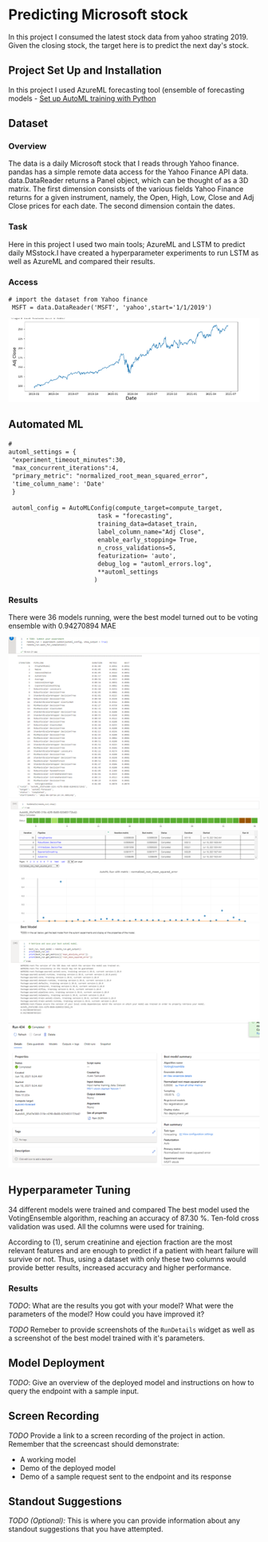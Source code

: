  
# Predicting Microsoft stock 

In this project I consumed the latest stock data from yahoo strating 2019. Given the closing stock, the target here is to predict the next day's stock.

## Project Set Up and Installation
In this project I used AzureML forecasting tool (ensemble of forecasting models - [Set up AutoML training with Python](https://docs.microsoft.com/en-us/azure/machine-learning/how-to-configure-auto-train)

## Dataset
### Overview

The data is a daily Microsoft stock that I reads through Yahoo finance. pandas has a simple remote data access for the Yahoo Finance API data. data.DataReader returns a Panel object, which can be thought of as a 3D matrix. The first dimension consists of the various fields Yahoo Finance returns for a given instrument, namely, the Open, High, Low, Close and Adj Close prices for each date. The second dimension contain the dates.

### Task
Here in this project I used two main tools; AzureML and LSTM to predict daily MSstock.I have created a hyperparameter experiments to run LSTM as well as AzureML and compared their results.

### Access
    # import the dataset from Yahoo finance
     MSFT = data.DataReader('MSFT', 'yahoo',start='1/1/2019')
     
![Diagram1]( https://github.com/avensam/AutoML_forecasting/blob/master/starter_file/images/MSstock.PNG "MS stock") 


## Automated ML
    #
    automl_settings = {
     "experiment_timeout_minutes":30,
     "max_concurrent_iterations":4,
     "primary_metric": "normalized_root_mean_squared_error",
     'time_column_name': 'Date'
     }
     
     automl_config = AutoMLConfig(compute_target=compute_target,
                             task = "forecasting",
                             training_data=dataset_train,
                             label_column_name="Adj Close",
                             enable_early_stopping= True,
                             n_cross_validations=5,
                             featurization= 'auto',
                             debug_log = "automl_errors.log",
                             **automl_settings
                            )

### Results
There were 36 models running, were the best model turned out to be voting ensemble with 0.94270894 MAE

![Diagram1]( https://github.com/avensam/AutoML_forecasting/blob/master/starter_file/images/autmlmodels.PNG "models running") 
![Diagram2]( https://github.com/avensam/AutoML_forecasting/blob/master/starter_file/images/autmlbestmodel.PNG "Rundetails") 
![Diagram3]( https://github.com/avensam/AutoML_forecasting/blob/master/starter_file/images/bestmodel.PNG "best model") 
![Diagram4]( https://github.com/avensam/AutoML_forecasting/blob/master/starter_file/images/1.automlcompleted1.PNG "best model") 


## Hyperparameter Tuning
34 different models were trained and compared The best model used the VotingEnsemble algorithm, reaching an accuracy of 87.30 %. Ten-fold cross validation was used. All the columns were used for training.

According to (1), serum creatinine and ejection fraction are the most relevant features and are enough to predict if a patient with heart failure will survive or not. Thus, using a dataset with only these two columns would provide better results, increased accuracy and higher performance.

### Results
*TODO*: What are the results you got with your model? What were the parameters of the model? How could you have improved it?

*TODO* Remeber to provide screenshots of the `RunDetails` widget as well as a screenshot of the best model trained with it's parameters.

## Model Deployment
*TODO*: Give an overview of the deployed model and instructions on how to query the endpoint with a sample input.

## Screen Recording
*TODO* Provide a link to a screen recording of the project in action. Remember that the screencast should demonstrate:
- A working model
- Demo of the deployed  model
- Demo of a sample request sent to the endpoint and its response

## Standout Suggestions
*TODO (Optional):* This is where you can provide information about any standout suggestions that you have attempted.
